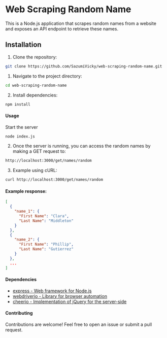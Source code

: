 # Web Scraping Random Name

<p>This is a Node.js application that scrapes random names from a website and exposes an API endpoint to retrieve these names.</p>

## Installation

1. <p>Clone the repository:</p>

```bash
git clone https://github.com/SazumiVicky/web-scraping-random-name.git
```
1. <p>Navigate to the project directory:</p>

```bash
cd web-scraping-random-name
```
2. <p>Install dependencies:</p>

```bash
npm install
```
<h4>Usage</h4>
<p>Start the server</p>

```bash
node index.js
```
2. <p>Once the server is running, you can access the random names by making a GET request to:</p>
```bash
http://localhost:3000/get/names/random
```
3. <p>Example using cURL:</p>
```bash
curl http://localhost:3000/get/names/random
```
<h4>Example response:</h4>

```json
[
  {
    "name_1": {
      "First Name": "Clara",
      "Last Name": "Middleton"
    }
  },
  {
    "name_2": {
      "First Name": "Phillip",
      "Last Name": "Gutierrez"
    }
  },
  ...
]

```
<h4>Dependencies</h4>

- [express - Web framework for Node.js](https://www.npmjs.com/package/express)
- [webdriverio - Library for browser automation](https://www.npmjs.com/package/webdriverio)
- [cheerio - Implementation of jQuery for the server-side](https://www.npmjs.com/package/cheerio)

<h4>Contributing</h4>
<p>Contributions are welcome! Feel free to open an issue or submit a pull request.</p>